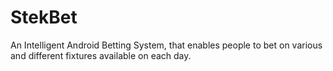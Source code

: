 # StekBet
An Intelligent Android Betting System, that enables people to bet on various and different fixtures available on each day. 
